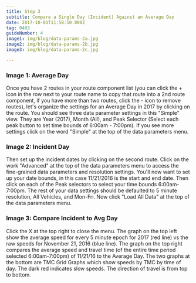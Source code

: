 ```yaml
---
title: Step 3
subtitle: Compare a Single Day (Incident) Against an Average Day
date: 2017-10-01T11:58:10.000Z
tag: 0403
guideNumber: 4
image1: img/blog/data-params-2a.jpg
image2: img/blog/data-params-2b.jpg
image3: img/blog/data-params-2c.jpg

---
```



### Image 1: Average Day
Once you have 2 routes in your route component list (you can click the + icon in the row next to your route name to copy that route into a 2nd route component, if you have more than two routes, click the - icon to remove routes), let's organize the settings for an Average Day in 2017 by clicking on the route. You should see three data parameter settings in this "Simple" view. They are Year (2017), Month (All), and Peak Selector (Select each peak button to set time bounds of 6:00am - 7:00pm). If you see more settings click on the word "Simple" at the top of the data parameters menu.

### Image 2: Incident Day
Then set up the incident dates by clicking on the second route. Click on the work "Advanced" at the top of the data parameters menu to access the fine-grained data parameters and resolution settings. You'll now want to set up your date bounds, in this case 11/21/2016 is the start and end date. Then click on each of the Peak selectors to select your time bounds 6:00am-7:00pm. The rest of your data settings should be defaulted to 5 minute resolution, All Vehicles, and Mon-Fri. Now click "Load All Data" at the top of the data parameters menu.

### Image 3: Compare Incident to Avg Day
Click the X at the top right to close the menu. The graph on the top left show the average speed for every 5 minute epoch for 2017 (red line) vs the raw speeds for November 21, 2016 (blue line). The graph on the top right compares the average speed and travel time (of the entire time period selected 6:00am-7:00pm) of 11/21/16 to the Average Day. The two graphs at the bottom are TMC Grid Graphs which show speeds by TMC by time of day. The dark red indicates slow speeds. The direction of travel is from top to bottom. 